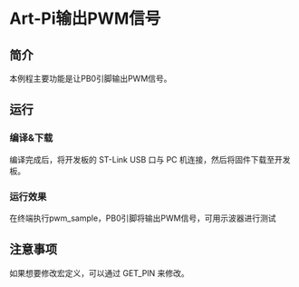 # Art-Pi输出PWM信号

## 简介

本例程主要功能是让PB0引脚输出PWM信号。

## 运行
### 编译&下载

编译完成后，将开发板的 ST-Link USB 口与 PC 机连接，然后将固件下载至开发板。

### 运行效果

在终端执行pwm_sample，PB0引脚将输出PWM信号，可用示波器进行测试

## 注意事项

如果想要修改宏定义，可以通过 GET_PIN 来修改。

